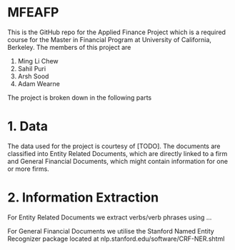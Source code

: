 # MFEAFP

This is the GitHub repo for the Applied Finance Project which is a required course for the Master in Financial Program at University of California, Berkeley. The members of this project are 
1. Ming Li Chew
2. Sahil Puri
3. Arsh Sood
4. Adam Wearne

The project is broken down in the following parts
# 1. Data
The data used for the project is courtesy of [TODO]. The documents are classified into Entity Related Documents, which are directly linked to a firm and General Financial Documents, which might contain information for one or more firms.
# 2. Information Extraction
For Entity Related Documents we extract verbs/verb phrases using ...

For General Financial Documents we utilise the Stanford Named Entity Recognizer package located at nlp.stanford.edu/software/CRF-NER.shtml 
